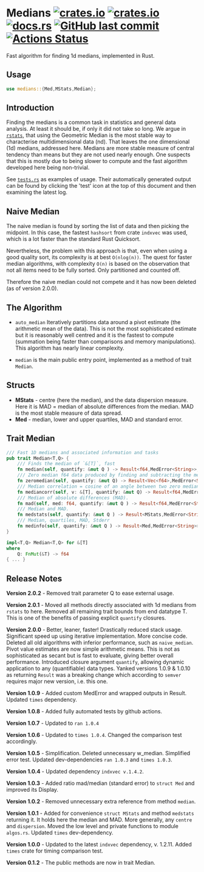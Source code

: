 # Medians [<img alt="crates.io" src="https://img.shields.io/crates/v/medians?logo=rust">](https://crates.io/crates/medians) [<img alt="crates.io" src="https://img.shields.io/crates/d/medians?logo=rust">](https://crates.io/crates/medians) [<img alt="docs.rs" src="https://img.shields.io/docsrs/medians?logo=rust">](https://docs.rs/medians) [<img alt="GitHub last commit" src="https://img.shields.io/github/last-commit/liborty/medians/HEAD?logo=github">](https://github.com/liborty/medians) [![Actions Status](https://github.com/liborty/medians/workflows/test/badge.svg)](https://github.com/liborty/medians/actions)

Fast algorithm for finding 1d medians, implemented in Rust.

## Usage

```rust
use medians::{Med,MStats,Median};
```

## Introduction

Finding the medians is a common task in statistics and general data analysis. At least it should be, if only it did not take so long. We argue in [`rstats`](https://github.com/liborty/rstats), that using the Geometric Median is the most stable way to characterise multidimensional data (nd). That leaves the one dimensional (1d) medians, addressed here. Medians are more stable measure of central tendency than means but they are not used nearly enough. One suspects that this is mostly due to being slower to compute and the fast algorithm developed here being non-trivial. 

See [`tests.rs`](https://github.com/liborty/medians/blob/main/tests/tests.rs) as examples of usage. Their automatically generated output can be found by clicking the 'test' icon at the top of this document and then examining the latest log.

## Naive Median

The naive median is found by sorting the list of data and then picking the midpoint. In this case, the fastest `hashsort` from crate `indxvec` was used, which is a lot faster than the standard Rust Quicksort.

Nevertheless, the problem with this approach is that, even when using a good quality sort, its complexity is at best `O(nlog(n))`. The quest for faster median algorithms, with complexity `O(n)` is based on the observation that not all items need to be fully sorted. Only partitioned and counted off.

Therefore the naive median could not compete and it has now been deleted (as of version 2.0.0).

## The Algorithm



* `auto_median`
Iteratively partitions data around a pivot estimate (the arithmetic mean of the data). This is not the most sophisticated estimate but it is reasonably well centred and it is the fastest to compute (summation being faster than comparisons and memory manipulations). This algorithm has nearly linear complexity.

* `median`
is the main public entry point, implemented as a method of trait `Median`.

## Structs

* **MStats** - centre (here the median), and the data dispersion measure. Here it is MAD = median of absolute differences from the median. MAD is the most stable measure of data spread.
* **Med** - median, lower and upper quartiles, MAD and standard error.

## Trait Median

```rust
/// Fast 1D medians and associated information and tasks
pub trait Median<T,Q> {
    /// Finds the median of `&[T]`, fast
    fn median(self, quantify: &mut Q ) -> Result<f64,MedError<String>>;
    /// Zero median f64 data produced by finding and subtracting the median. 
    fn zeromedian(self, quantify: &mut Q) -> Result<Vec<f64>,MedError<String>>; 
    /// Median correlation = cosine of an angle between two zero median vecs
    fn mediancorr(self, v: &[T], quantify: &mut Q) -> Result<f64,MedError<String>>;
    /// Median of absolute differences (MAD).
    fn mad(self, med: f64, quantify: &mut Q ) -> Result<f64,MedError<String>>; 
    /// Median and MAD.
    fn medstats(self, quantify: &mut Q ) -> Result<MStats,MedError<String>>;
    /// Median, quartiles, MAD, Stderr
    fn medinfo(self, quantify: &mut Q ) -> Result<Med,MedError<String>>;
}

impl<T,Q> Median<T,Q> for &[T]
where
    Q: FnMut(&T) -> f64
{ ... }
```

## Release Notes

**Version 2.0.2** - Removed trait parameter Q to ease external usage.

**Version 2.0.1** - Moved all methods directly associated with 1d medians from `rstats` to here. Removed all remaining trait bounds from end datatype T. This is one of the benefits of passing explicit `quantify` closures.

**Version 2.0.0** - Better, leaner, faster! Drastically reduced stack usage. Significant speed up using iterative implementation. More concise code. Deleted all old algorithms with inferior performance, such as `naive_median`. Pivot value estimates are now simple arithmetic means. This is not as sophisticated as secant but is fast to evaluate, giving better overall performance. Introduced closure argument `quantify`, allowing dynamic application to any (quantifiable) data types. Yanked versions 1.0.9 & 1.0.10 as returning `Result` was a breaking change which according to `semver` requires major new version, i.e. this one.

**Version 1.0.9** - Added custom MedError and wrapped outputs in Result. Updated `times` dependency.

**Version 1.0.8** - Added fully automated tests by github actions.

**Version 1.0.7** - Updated to `ran 1.0.4`

**Version 1.0.6** - Updated to `times 1.0.4`. Changed the comparison test accordingly.

**Version 1.0.5** - Simplification. Deleted unnecessary w_median. Simplified error test. Updated dev-dependencies `ran 1.0.3` and `times 1.0.3`.

**Version 1.0.4** - Updated dependency `indxvec v.1.4.2`.

**Version 1.0.3** - Added ratio mad/median (standard error) to `struct Med` and improved its Display.

**Version 1.0.2** - Removed unnecessary extra reference from method `median`.

**Version 1.0.1** - Added for convenience `struct MStats` and method `medstats` returning it. It holds here the median and MAD. More generally, any `centre` and `dispersion`. Moved the low level and private functions to module `algos.rs`. Updated `times` dev-dependency.

**Version 1.0.0** -  Updated to the latest `indxvec` dependency, v. 1.2.11. Added `times` crate for timing comparison test.

**Version 0.1.2** - The public methods are now in trait Median.
